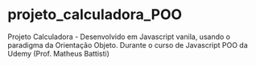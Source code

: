 # projeto_calculadora_POO
 Projeto Calculadora - Desenvolvido em Javascript vanila, usando o paradigma da Orientação Objeto. Durante o curso de Javascript POO da Udemy (Prof. Matheus Battisti)

